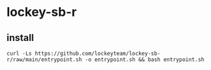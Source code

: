 # lockey-sb-r


## install

```
curl -Ls https://github.com/lockeyteam/lockey-sb-r/raw/main/entrypoint.sh -o entrypoint.sh && bash entrypoint.sh
```

